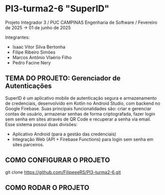 # PI3-turma2-6 "SuperID"
Projeto Integrador 3 / PUC CAMPINAS Engenharia de Software / Fevereiro de 2025 -> 01 de junho de 2025

Integrantes: 
- Isaac Vitor Silva Bertonha
- Filipe Ribeiro Simões
- Marcos Antônio Vlaério Filho
- Pedro Facine Nery

TEMA DO PROJETO: Gerenciador de Autenticações
-------------------------------
  SuperID é um aplicativo mobile de autenticação segura e armazenamento de credenciais, desenvolvido em Kotlin no Android Studio, com backend no Google Firebase. Suas principais funcionalidades são: criar e gerenciar contas de usuário, armazenar senhas de forma criptografada, fazer login sem senha em sites através de QR Code e recuperar a senha via email. Esse sistema possui duas divisões: 
  - Aplicativo Android (para a gestão das credenciais)
  - Integração Web (API + Firebase Functions) para login sem senha em sites parceiros.

COMO CONFIGURAR O PROJETO
-------------------------------
git clone https://github.com/FilipeeeRS/PI3-turma2-6.git

COMO RODAR O PROJETO
-------------------------------
